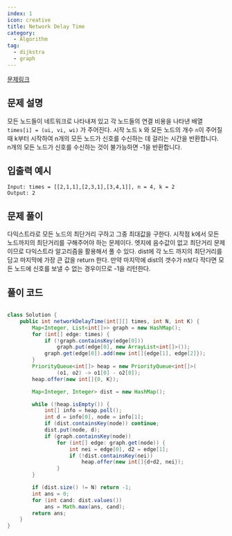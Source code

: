 ```yaml
---
index: 1
icon: creative
title: Network Delay Time
category:
  - Algorithm
tag:
  - dijkstra
  - graph
---
```


[문제링크](https://leetcode.com/problems/network-delay-time/)

## 문제 설명

모든 노드들이 네트워크로 나타내져 있고
각 노드들의 연결 비용을 나타낸 배열 `times[i] = (ui, vi, wi)` 가 주어진다.
시작 노드 `k` 와 모든 노드의 개수 `n`이 주어질 때
k부터 시작하여 n개의 모든 노드가 신호를 수신하는 데 걸리는 시간을 반환합니다.  
 n개의 모든 노드가 신호를 수신하는 것이 불가능하면 -1을 반환합니다.

## 입출력 예시

```
Input: times = [[2,1,1],[2,3,1],[3,4,1]], n = 4, k = 2
Output: 2
```

## 문제 풀이

다익스트라로 모든 노드의 최단거리 구하고 그중 최대값을 구한다.
시작점 k에서 모든 노드까지의 최단거리를 구해주어야 하는 문제이다. 엣지에 음수값이 없고 최단거리 문제 이므로 다익스트라 알고리즘을 활용해서 풀 수 있다. dist에 각 노드 까지의 최단거리를 담고 마지막에 가장 큰 값을 return 한다. 만약 마지막에 dist의 갯수가 n보다 작다면 모든 노드에 신호를 보낼 수 없는 경우이므로 -1을 리턴한다.

## 풀이 코드

```java

class Solution {
    public int networkDelayTime(int[][] times, int N, int K) {
        Map<Integer, List<int[]>> graph = new HashMap();
        for (int[] edge: times) {
            if (!graph.containsKey(edge[0]))
                graph.put(edge[0], new ArrayList<int[]>());
            graph.get(edge[0]).add(new int[]{edge[1], edge[2]});
        }
        PriorityQueue<int[]> heap = new PriorityQueue<int[]>(
                (o1, o2) -> o1[0] - o2[0]);
        heap.offer(new int[]{0, K});

        Map<Integer, Integer> dist = new HashMap();

        while (!heap.isEmpty()) {
            int[] info = heap.poll();
            int d = info[0], node = info[1];
            if (dist.containsKey(node)) continue;
            dist.put(node, d);
            if (graph.containsKey(node))
                for (int[] edge: graph.get(node)) {
                    int nei = edge[0], d2 = edge[1];
                    if (!dist.containsKey(nei))
                        heap.offer(new int[]{d+d2, nei});
                }
        }

        if (dist.size() != N) return -1;
        int ans = 0;
        for (int cand: dist.values())
            ans = Math.max(ans, cand);
        return ans;
    }
}
```
